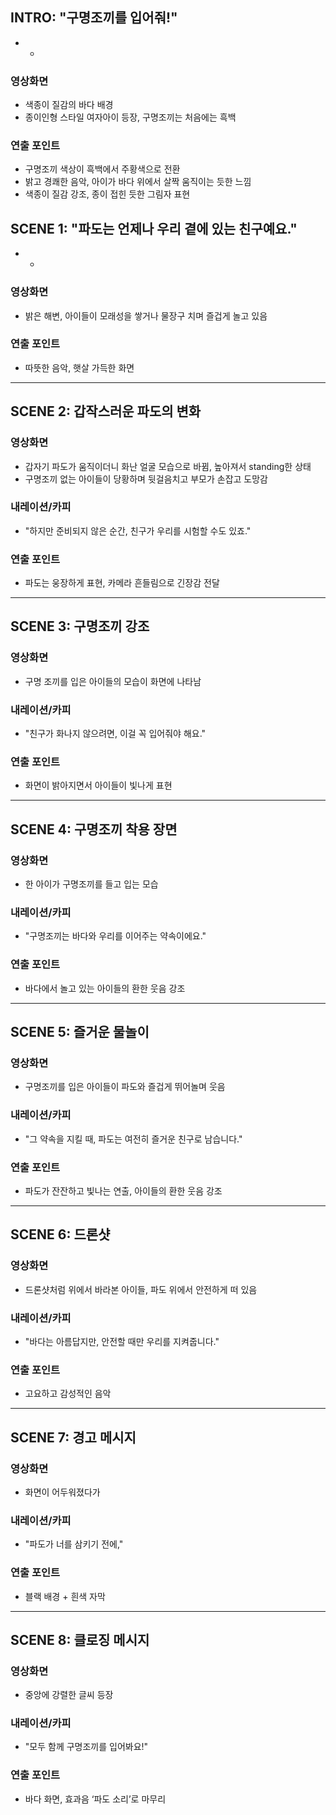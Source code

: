 ## INTRO: "구명조끼를 입어줘!"

- - 

### 영상화면
- 색종이 질감의 바다 배경  
- 종이인형 스타일 여자아이 등장, 구명조끼는 처음에는 흑백  

### 연출 포인트
- 구명조끼 색상이 흑백에서 주황색으로 전환  
- 밝고 경쾌한 음악, 아이가 바다 위에서 살짝 움직이는 듯한 느낌  
- 색종이 질감 강조, 종이 접힌 듯한 그림자 표현

## SCENE 1: "파도는 언제나 우리 곁에 있는 친구예요."

- - 

### 영상화면
- 밝은 해변, 아이들이 모래성을 쌓거나 물장구 치며 즐겁게 놀고 있음

### 연출 포인트
- 따뜻한 음악, 햇살 가득한 화면

---

## SCENE 2: 갑작스러운 파도의 변화

### 영상화면
- 갑자기 파도가 움직이더니 화난 얼굴 모습으로 바뀜, 높아져서 standing한 상태  
- 구명조끼 없는 아이들이 당황하며 뒷걸음치고 부모가 손잡고 도망감

### 내레이션/카피
- "하지만 준비되지 않은 순간, 친구가 우리를 시험할 수도 있죠."

### 연출 포인트
- 파도는 웅장하게 표현, 카메라 흔들림으로 긴장감 전달

---

## SCENE 3: 구명조끼 강조

### 영상화면
- 구명 조끼를 입은 아이들의 모습이 화면에 나타남

### 내레이션/카피
- "친구가 화나지 않으려면, 이걸 꼭 입어줘야 해요."

### 연출 포인트
- 화면이 밝아지면서 아이들이 빛나게 표현

---

## SCENE 4: 구명조끼 착용 장면

### 영상화면
- 한 아이가 구명조끼를 들고 입는 모습

### 내레이션/카피
- "구명조끼는 바다와 우리를 이어주는 약속이에요."

### 연출 포인트
- 바다에서 놀고 있는 아이들의 환한 웃음 강조

---

## SCENE 5: 즐거운 물놀이

### 영상화면
- 구명조끼를 입은 아이들이 파도와 즐겁게 뛰어놀며 웃음

### 내레이션/카피
- "그 약속을 지킬 때, 파도는 여전히 즐거운 친구로 남습니다."

### 연출 포인트
- 파도가 잔잔하고 빛나는 연출, 아이들의 환한 웃음 강조

---

## SCENE 6: 드론샷

### 영상화면
- 드론샷처럼 위에서 바라본 아이들, 파도 위에서 안전하게 떠 있음

### 내레이션/카피
- "바다는 아름답지만, 안전할 때만 우리를 지켜줍니다."

### 연출 포인트
- 고요하고 감성적인 음악

---

## SCENE 7: 경고 메시지

### 영상화면
- 화면이 어두워졌다가

### 내레이션/카피
- "파도가 너를 삼키기 전에,"

### 연출 포인트
- 블랙 배경 + 흰색 자막

---

## SCENE 8: 클로징 메시지

### 영상화면
- 중앙에 강렬한 글씨 등장

### 내레이션/카피
- "모두 함께 구명조끼를 입어봐요!"

### 연출 포인트
- 바다 화면, 효과음 ‘파도 소리’로 마무리

